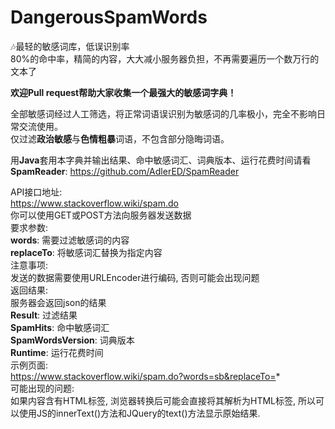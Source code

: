 # DangerousSpamWords
:notes:最轻的敏感词库，低误识别率  
80%的命中率，精简的内容，大大减小服务器负担，不再需要遍历一个数万行的文本了

**欢迎Pull request帮助大家收集一个最强大的敏感词字典！**

全部敏感词经过人工筛选，将正常词语误识别为敏感词的几率极小，完全不影响日常交流使用。  
仅过滤**政治敏感**与**色情粗暴**词语，不包含部分隐晦词语。

用**Java**套用本字典并输出结果、命中敏感词汇、词典版本、运行花费时间请看**SpamReader**:
https://github.com/AdlerED/SpamReader

API接口地址:  
https://www.stackoverflow.wiki/spam.do  
你可以使用GET或POST方法向服务器发送数据  
要求参数:  
**words**: 需要过滤敏感词的内容  
**replaceTo**: 将敏感词汇替换为指定内容  
注意事项:  
发送的数据需要使用URLEncoder进行编码, 否则可能会出现问题  
返回结果:  
服务器会返回json的结果  
**Result**: 过滤结果  
**SpamHits**: 命中敏感词汇  
**SpamWordsVersion**: 词典版本  
**Runtime**: 运行花费时间  
示例页面:  
https://www.stackoverflow.wiki/spam.do?words=sb&replaceTo=*  
可能出现的问题:  
如果内容含有HTML标签, 浏览器转换后可能会直接将其解析为HTML标签, 所以可以使用JS的innerText()方法和JQuery的text()方法显示原始结果.  
